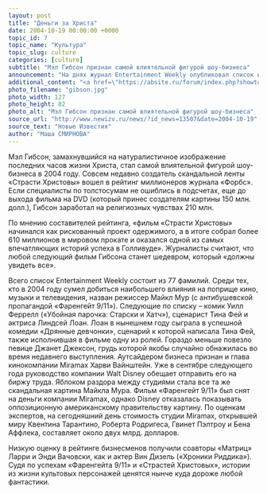 ```yaml
---
layout: post
title: "Деньги за Христа"
date: 2004-10-19 00:00:00 +0000
topic_id: 7
topic_name: "Культура"
topic_slug: culture
categories: [culture]
subtitle: "Мэл Гибсон признан самой влиятельной фигурой шоу-бизнеса"
announcement: "На днях журнал Entertainment Weekly опубликовал список из 77 самых успешных бизнесменов нынешнего года. Судя по всему, самого большого успеха нынче можно добиться на поприще кино. При этом в главные герои лучше всего брать фигуры масштаба Христа или президента США."
additional_content: "<a href=\"https://absite.ru/forum/index.php?showtopic=31\" target=\"_blank\">АБС-форум: о кино</a>"
photo_filename: "gibson.jpg"
photo_width: 127
photo_height: 82
photo_alt: "Мэл Гибсон признан самой влиятельной фигурой шоу-бизнеса"
source_url: "http://www.newizv.ru/news/?id_news=13507&date=2004-10-19"
source_text: "Новые Известия"
author: "Маша СМИРНОВА"
---
```

Мэл Гибсон, замахнувшийся на натуралистичное изображение последних часов жизни Христа, стал самой влиятельной фигурой шоу-бизнеса в 2004 году. Совсем недавно создатель скандальной ленты «Страсти Христовы» вошел в рейтинг миллионеров журнала «Форбс». Если специалисты по толстосумам не ошиблись в подсчетах, еще до выхода фильма на DVD (который принес создателям картины 150 млн. долл.), Гибсон заработал на религиозных чувствах 210 млн.

По мнению составителей рейтинга, «фильм «Страсти Христовы» начинался как рискованный проект одержимого, а в итоге собрал более 610 миллионов в мировом прокате и оказался одной из самых впечатляющих историй успеха в Голливуде». Журналисты считают, что любой следующий фильм Гибсона станет шедевром, который «должны увидеть все».

Всего список Entertainment Weekly состоит из 77 фамилий. Среди тех, кто в 2004 году сумел добиться наибольшего влияния на поприще кино, музыки и телевидения, назван режиссер Майкл Мур (с антибушевской пропагандой «Фаренгейт 9/11»). Следующие по списку – комик Уилл Феррелл («Убойная парочка: Старски и Хатч»), сценарист Тина Фей и актриса Линдсей Лоан. Лоан в нынешнем году сыграла в успешной комедии «Дрянные девчонки», сценарий к которой написала Тина Фей, также исполнившая в фильме одну из ролей. Гораздо меньше повезло певице Джанет Джексон, грудь которой якобы случайно обнажилась во время недавнего выступления. Аутсайдером бизнеса признан и глава кинокомпании Miramax Харви Вайнштейн. Уже в сентябре следующего года руководство компании Walt Disney обещает отправить его на биржу труда. Яблоком раздора между студиями стала все та же скандальная картина Майкла Мура. Фильм «Фаренгейт 9/11» был снят на деньги компании Miramax, однако Disney отказалась показывать оппозиционную американскому правительству картину. По оценкам экспертов, на сегодняшний день стоимость студии Miramax, открывшей миру Квентина Тарантино, Роберта Родригеса, Гвинет Пэлтроу и Бена Аффлека, составляет около двух млрд. долларов.

Низкую оценку в рейтинге бизнесменов получили соавторы «Матриц» Ларри и Энди Вачовски, как и актер Вин Дизель («Хроники Риддика»). Судя по успехам «Фаренгейта 9/11» и «Страстей Христовых», истории из жизни культовых персонажей ценятся нынче куда дороже любой фантастики.
